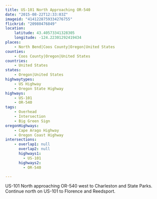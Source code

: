 ```yaml
---
title: US-101 North Approaching OR-540
date: "2015-08-22T12:33:03Z"
imageid: "4141228759334276755"
flickrid: "20980476849"
location:
    latitude: 43.40573341328305
    longitude: -124.22301292419434
places:
    - North Bend|Coos County|Oregon|United States
counties:
    - Coos County|Oregon|United States
countries:
    - United States
states:
    - Oregon|United States
highwaytypes:
    - US Highway
    - Oregon State Highway
highways:
    - US-101
    - OR-540
tags:
    - Overhead
    - Intersection
    - Big Green Sign
oregonHighways:
    - Cape Arago Highway
    - Oregon Coast Highway
intersections:
    - overlap1: null
      overlap2: null
      highways1:
        - US-101
      highways2:
        - OR-540

---
```

US-101 North approaching OR-540 west to Charleston and State Parks.  Continue north on US-101 to Florence and Reedsport.